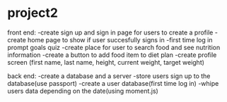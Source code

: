 # project2
front end:
-create sign up and sign in page for users to create a profile
-create home page to show if user succesfully signs in
-first time log in prompt goals quiz
-create place for user to search food and see nutrition information
-create a button to add food item to diet plan
-create profile screen (first name, last name, height, current weight, target weight)

back end:
-create a database and a server
-store users sign up to the database(use passport)
-create a user database(first time log in)
-whipe users data depending on the date(using moment.js)